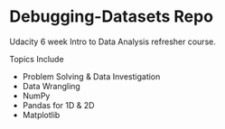 # Debugging-Datasets Repo
Udacity 6 week Intro to Data Analysis refresher course. 

Topics Include
* Problem Solving & Data Investigation
* Data Wrangling
* NumPy
* Pandas for 1D & 2D
* Matplotlib
